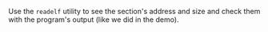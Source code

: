 Use the `readelf` utility to see the section's address and size and check them with the program's output (like we did in the demo).

